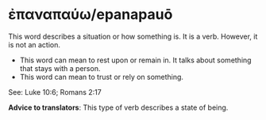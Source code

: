 # ἐπαναπαύω/epanapauō
This word describes a situation or how something is. It is a verb. However, it is not an action.

* This word can mean to rest upon or remain in. It talks about something that stays with a person.
* This word can mean to trust or rely on something.

See: Luke 10:6; Romans 2:17

**Advice to translators**: This type of verb describes a state of being.

